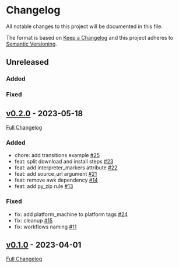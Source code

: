 <!-- markdownlint-disable MD024 -->
# Changelog

All notable changes to this project will be documented in this file.

The format is based on [Keep a Changelog](http://keepachangelog.com/en/1.0.0/) and this project adheres to [Semantic Versioning](http://semver.org).

## Unreleased


### Added

### Fixed


## [v0.2.0](https://github.com/oxidase/ofiuco/tree/v0.2.0) - 2023-05-18

[Full Changelog](https://github.com/oxidase/ofiuco/compare/v0.1.0...v0.2.0)

### Added

- chore: add transitions example [#25](https://github.com/oxidase/ofiuco/pull/25)
- feat: split download and install steps [#23](https://github.com/oxidase/ofiuco/pull/23)
- feat: add interpreter_markers attribute [#22](https://github.com/oxidase/ofiuco/pull/22)
- feat: add source_url argument [#21](https://github.com/oxidase/ofiuco/pull/21)
- feat: remove awk dependency [#14](https://github.com/oxidase/ofiuco/pull/14)
- feat: add py_zip rule [#13](https://github.com/oxidase/ofiuco/pull/13)

### Fixed

- fix: add platform_machine to platform tags [#24](https://github.com/oxidase/ofiuco/pull/24)
- fix: cleanup [#15](https://github.com/oxidase/ofiuco/pull/15)
- fix: workflows naming [#11](https://github.com/oxidase/ofiuco/pull/11)


## [v0.1.0](https://github.com/oxidase/ofiuco/tree/v0.1.0) - 2023-04-01

[Full Changelog](https://github.com/oxidase/ofiuco/compare/6f8ac8716f8ab65d115c678feed3a473f71ebcfb...v0.1.0)
